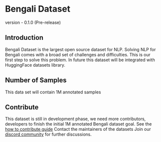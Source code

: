 # Bengali Dataset

version - 0.1.0 (Pre-release)
## Introduction
Bengali Dataset is the largest open source dataset for NLP. Solving NLP for Bengali comes with a broad set of challenges and difficulties. This is our first step to solve this problem. In future this dataset will be integrated with HuggingFace datasets library.

## Number of Samples
This data set will contain 1M annotated samples

## Contribute
This dataset is still in development phase, we need more contributors, developers to finish the initial 1M annotated Bengali dataset goal.
See the [how to contribute guide](https://github.com/neuropark/bengali-dataset/blob/master/how_to_contribute.md)
Contact the maintainers of the datasets
Join our [discord community](https://discord.gg/PUPBAwu) for further discussions.

